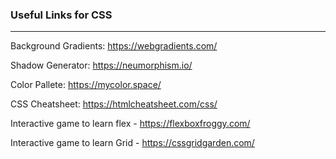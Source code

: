 ### Useful Links for CSS
---

Background Gradients: https://webgradients.com/

Shadow Generator: https://neumorphism.io/

Color Pallete: https://mycolor.space/

CSS Cheatsheet: https://htmlcheatsheet.com/css/

Interactive game to learn flex - https://flexboxfroggy.com/

Interactive game to learn Grid - https://cssgridgarden.com/
